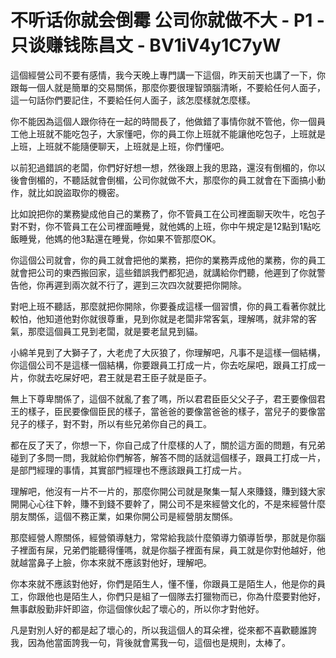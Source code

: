 # 不听话你就会倒霉 公司你就做不大 - P1 - 只谈赚钱陈昌文 - BV1iV4y1C7yW

這個經營公司不要有感情，我今天晚上專門講一下這個，昨天前天也講了一下，你跟每一個人就是簡單的交易關係，那麼你要很理智頭腦清晰，不要給任何人面子，這一句話你們要記住，不要給任何人面子，該怎麼樣就怎麼樣。

你不能因為這個人跟你待在一起的時間長了，他做錯了事情你就不管他，你一個員工他上班就不能吃包子，大家懂吧，你的員工你上班就不能讓他吃包子，上班就是上班，上班就不能隨便聊天，上班就是上班，你們懂吧。

以前犯過錯誤的老闆，你們好好想一想，然後跟上我的思路，還沒有倒楣的，你以後會倒楣的，不聽話就會倒楣，公司你就做不大，那麼你的員工就會在下面搞小動作，就比如說盜取你的機密。

比如說把你的業務變成他自己的業務了，你不管員工在公司裡面聊天吹牛，吃包子對不對，你不管員工在公司裡面睡覺，就他媽的上班，你中午規定是12點到1點吃飯睡覺，他媽的他3點還在睡覺，你如果不管那麼OK。

你這個公司就會，你的員工就會把他的業務，把你的業務弄成他的業務，你的員工就會把公司的東西搬回家，這些錯誤我們都犯過，就講給你們聽，他遲到了你就警告他，你再遲到兩次就不行了，遲到三次四次就要把你開除。

對吧上班不聽話，那麼就把你開除，你要養成這樣一個習慣，你的員工看著你就比較怕，他知道他對你就很尊重，見到你就是老闆非常客氣，理解嗎，就非常的客氣，那麼這個員工見到老闆，就是要老鼠見到貓。

小綿羊見到了大獅子了，大老虎了大灰狼了，你理解吧，凡事不是這樣一個結構，你這個公司不是這樣一個結構，你要跟員工打成一片，你去吃屎吧，跟員工打成一片，你就去吃屎好吧，君王就是君王臣子就是臣子。

無上下尊卑關係了，這個不就亂了套了嗎，所以君君臣臣父父子子，君王要像個君王的樣子，臣民要像個臣民的樣子，當爸爸的要像當爸爸的樣子，當兒子的要像當兒子的樣子，對不對，所以有些兄弟你自己的員工。

都在反了天了，你想一下，你自己成了什麼樣的人了，關於這方面的問題，有兄弟碰到了多問一問，我就給你們解答，解答不問的話就這個樣子，跟員工打成一片，是部門經理的事情，其實部門經理也不應該跟員工打成一片。

理解吧，他沒有一片不一片的，那麼你開公司就是聚集一幫人來賺錢，賺到錢大家開開心心往下幹，賺不到錢不要幹了，開公司不是來經營文化的，不是來經營什麼朋友關係，這個不務正業，如果你開公司是經營朋友關係。

那麼經營人際關係，經營領導魅力，常常給我談什麼領導力領導哲學，那就是你腦子裡面有屎，兄弟們能聽得懂嗎，就是你腦子裡面有屎，員工就是你對他越好，他就越當鼻子上臉，你本來就不應該對他好，理解吧。

你本來就不應該對他好，你們是陌生人，懂不懂，你跟員工是陌生人，他是你的員工，你跟他也是陌生人，你們只是組了一個隊去打獵物而已，你為什麼要對他好，無事獻殷勤非奸即盜，你這個傢伙起了壞心的，所以你才對他好。

凡是對別人好的都是起了壞心的，所以我這個人的耳朵裡，從來都不喜歡聽誰誇我，因為他當面誇我一句，背後就會罵我一句，這個也是規則，太棒了。

